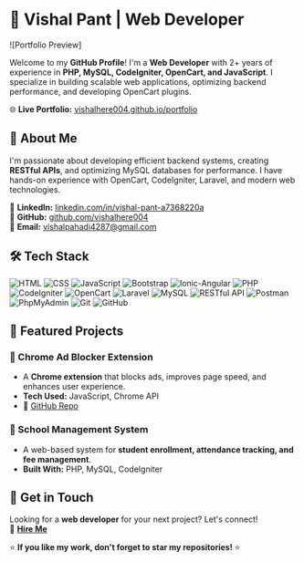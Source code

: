 # 🚀 Vishal Pant | Web Developer

![Portfolio Preview]

Welcome to my **GitHub Profile**! I'm a **Web Developer** with 2+ years of experience in **PHP, MySQL, CodeIgniter, OpenCart, and JavaScript**. I specialize in building scalable web applications, optimizing backend performance, and developing OpenCart plugins.

🌐 **Live Portfolio:** [vishalhere004.github.io/portfolio](https://vishalhere004.github.io/portfolio/)

## 📌 About Me

I'm passionate about developing efficient backend systems, creating **RESTful APIs**, and optimizing MySQL databases for performance. I have hands-on experience with OpenCart, CodeIgniter, Laravel, and modern web technologies.

🔗 **LinkedIn:** [linkedin.com/in/vishal-pant-a7368220a](https://linkedin.com/in/vishal-pant-a7368220a)\
🔗 **GitHub:** [github.com/vishalhere004](https://github.com/vishalhere004)\
📧 **Email:** [vishalpahadi4287@gmail.com](mailto:vishalpahadi4287@gmail.com)

## 🛠 Tech Stack

![HTML](https://img.shields.io/badge/HTML-blue?style=for-the-badge) ![CSS](https://img.shields.io/badge/CSS-blue?style=for-the-badge) ![JavaScript](https://img.shields.io/badge/JavaScript-yellow?style=for-the-badge) ![Bootstrap](https://img.shields.io/badge/Bootstrap-purple?style=for-the-badge) ![Ionic-Angular](https://img.shields.io/badge/Ionic--Angular-red?style=for-the-badge) ![PHP](https://img.shields.io/badge/PHP-blue?style=for-the-badge) ![CodeIgniter](https://img.shields.io/badge/CodeIgniter-orange?style=for-the-badge) ![OpenCart](https://img.shields.io/badge/OpenCart-lightblue?style=for-the-badge) ![Laravel](https://img.shields.io/badge/Laravel-red?style=for-the-badge) ![MySQL](https://img.shields.io/badge/MySQL-orange?style=for-the-badge) ![RESTful API](https://img.shields.io/badge/RESTful%20API-green?style=for-the-badge) ![Postman](https://img.shields.io/badge/Postman-orange?style=for-the-badge) ![PhpMyAdmin](https://img.shields.io/badge/PhpMyAdmin-blue?style=for-the-badge) ![Git](https://img.shields.io/badge/Git-black?style=for-the-badge) ![GitHub](https://img.shields.io/badge/GitHub-black?style=for-the-badge)  

## 📂 Featured Projects

### 🚀 Chrome Ad Blocker Extension

- A **Chrome extension** that blocks ads, improves page speed, and enhances user experience.
- **Tech Used:** JavaScript, Chrome API
- 🔗 [GitHub Repo](https://github.com/vishalhere004/add-blocker.git)

### 📘 School Management System

- A web-based system for **student enrollment, attendance tracking, and fee management**.
- **Built With:** PHP, MySQL, CodeIgniter

## 📩 Get in Touch

Looking for a **web developer** for your next project? Let's connect!\
💬 **[Hire Me](mailto:vishalpahadi4287@gmail.com)**

⭐ **If you like my work, don't forget to star my repositories!** ⭐

